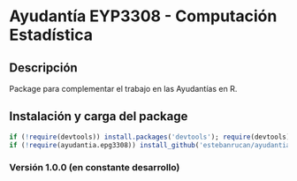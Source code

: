 
# Ayudantía EYP3308 - Computación Estadística

## Descripción

Package para complementar el trabajo en las Ayudantías en R.

## Instalación y carga del package

``` r
if (!require(devtools)) install.packages('devtools'); require(devtools)
if (!require(ayudantia.epg3308)) install_github('estebanrucan/ayudantia.epg3308'); require(ayudantia.epg3308)
```

### Versión 1.0.0 (en constante desarrollo)
